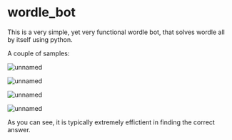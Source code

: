 # wordle_bot

This is a very simple, yet very functional wordle bot, that solves wordle all by itself using python. 

A couple of samples:

![unnamed](https://user-images.githubusercontent.com/98615135/164945558-62ea37e3-309a-4e59-92ad-a6762febd906.png)

![unnamed](https://user-images.githubusercontent.com/98615135/164945569-b7219980-be05-45dd-a8e3-be4e1b1a684d.png)

![unnamed](https://user-images.githubusercontent.com/98615135/164945571-602dec99-bf6b-4aae-8012-1a62e92ed75d.png)

![unnamed](https://user-images.githubusercontent.com/98615135/164945574-f74cdfea-9380-4bd3-8caa-3d64ba4a7ea5.png)

As you can see, it is typically extremely effictient in finding the correct answer.
